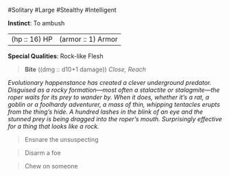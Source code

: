 #Solitary #Large #Stealthy #Intelligent

**Instinct**: To ambush

|       |         |
| ----- | ------- |
| (hp :: 16) HP | (armor :: 1) Armor |

**Special Qualities**: Rock-like Flesh

> **Bite** ((dmg :: d10+1 damage))
> *Close, Reach*

*Evolutionary happenstance has created a clever underground predator. Disguised as a rocky formation—most often a stalactite or stalagmite—the roper waits for its prey to wander by. When it does, whether it’s a rat, a goblin or a foolhardy adventurer, a mass of thin, whipping tentacles erupts from the thing’s hide. A hundred lashes in the blink of an eye and the stunned prey is being dragged into the roper’s mouth. Surprisingly effective for a thing that looks like a rock.*

>Ensnare the unsuspecting

>Disarm a foe

>Chew on someone